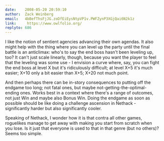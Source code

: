 ```yaml
---
date:    2008-05-20 20:59:10
author:  Zack Weinberg
email:   4bBefThsFjJG.zoDfEiEysNtpVP1v.PWFZynP3XGjQai6N2k1z
link:     https://www.owlfolio.org/
replyto: 686
---
```


I like the notion of sentient agencies advancing their own agendas.
It also might help with the thing where you can level up the party
until the final battle is an anticlimax: who's to say the end boss
hasn't been leveling up, too?  It can't just scale linearly, though,
because you want the player to feel that the leveling was some use - I
envision a curve where, say, you can fight the end boss at level X but
it's ridiculously difficult; at level X+5 it's much easier; X+10 only
a bit easier than X+5; X+20 not much point.

And then perhaps there can be in-story consequences to putting off the
endgame too long; not fatal ones, but maybe
not-getting-the-optimal-ending ones.  Works best in a context where
there's a range of outcomes, not just Win and maybe also Bonus Win.
Doing the endgame as soon as possible should be like doing a challenge
ascension in Nethack - significantly harder but also significantly
cooler.

Speaking of Nethack, I wonder how it is that contra all other games,
roguelikes manage to get away with making you start from scratch when
you lose.  Is it just that everyone is used to that in that genre (but
no others)?  Seems too simple.
